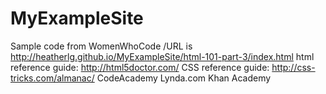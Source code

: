 # MyExampleSite
Sample code from WomenWhoCode
/URL is http://heatherlg.github.io/MyExampleSite/html-101-part-3/index.html
html reference guide:  http://html5doctor.com/
CSS reference guide:   http://css-tricks.com/almanac/
CodeAcademy
Lynda.com
Khan Academy
